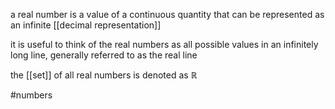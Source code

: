 a real number is a value of a continuous quantity that can be represented as an infinite [[decimal representation]]  
  
it is useful to think of the real numbers as all possible values in an infinitely long line, generally referred to as the real line  
  
the [[set]] of all real numbers is denoted as $\mathbb R$  
  
#numbers